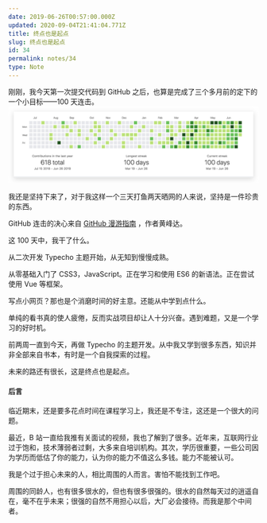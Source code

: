 ```yaml
---
date: 2019-06-26T00:57:00.000Z
updated: 2020-09-04T21:41:04.771Z
title: 终点也是起点
slug: 终点也是起点
id: 34
permalink: notes/34
type: Note
---
```


刚刚，我今天第一次提交代码到 GitHub 之后，也算是完成了三个多月前的定下的一个小目标——100 天连击。
![](https://raw.githubusercontent.com/Innei/img-bed/master/20190626085850.png)

我还是坚持下来了，对于我这样一个三天打鱼两天晒网的人来说，坚持是一件珍贵的东西。

GitHub 连击的决心来自 [GitHub 漫游指南](http://github.phodal.com/#github%E8%BF%9E%E5%87%BB) ，作者黄峰达。

这 100 天中，我干了什么。

从二次开发 Typecho 主题开始，从无知到慢慢成熟。

从零基础入门了 CSS3，JavaScript。正在学习和使用 ES6 的新语法。正在尝试使用 Vue 等框架。

写点小网页？那也是个消磨时间的好主意。还能从中学到点什么。

单纯的看书真的使人疲倦，反而实战项目却让人十分兴奋。遇到难题，又是一个学习的好时机。

前两周一直到今天，再做 Typecho 的主题开发。从中我又学到很多东西，知识并非全部来自书本，有时是一个自我探索的过程。

未来的路还有很长，这是终点也是起点。

#### 后言

临近期末，还是要多花点时间在课程学习上，我还是不专注，这还是一个很大的问题。

最近，B 站一直给我推有关面试的视频，我也了解到了很多。近年来，互联网行业过于饱和，技术薄弱者过剩，大多来自培训机构。其次，学历很重要，一些公司因为学历而低估了你的能力，认为你的能力不值这么多钱。能力不能被认可。

我是个过于担心未来的人，相比周围的人而言。害怕不能找到工作吧。

周围的同龄人，也有很多很水的，但也有很多很强的。很水的自然每天过的逍遥自在，毫不在乎未来；很强的自然不用担心以后，大厂必会接待。而我是那个中间者。